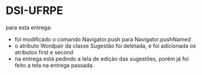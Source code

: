 # DSI-UFRPE


para esta entrega:
 - foi modificado o comando Navigator.push para Navigator.pushNamed
 - o atributo Wordpair da classe Sugestão foi deletada, e foi adicionada os atributos first e second
 - na entrega está pedindo a tela de edição das sugestões, porém já foi feito a tela na entrega passada.

